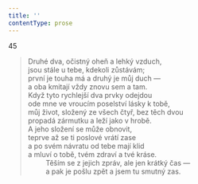 ```yaml
---
title: ''
contentType: prose
---
```


45

> Druhé dva, očistný oheň a lehký vzduch,  
> jsou stále u tebe, kdekoli zůstávám;  
> první je touha má a druhý je můj duch —  
> a oba kmitají vždy znovu sem a tam.  
> Když tyto rychlejší dva prvky odejdou  
> ode mne ve vroucím poselství lásky k tobě,  
> můj život, složený ze všech čtyř, bez těch dvou  
> propadá zármutku a leží jako v hrobě.  
> A jeho složení se může obnovit,  
> teprve až se ti poslové vrátí zase  
> a po svém návratu od tebe mají klid  
> a mluví o tobě, tvém zdraví a tvé kráse.  
>          Těším se z jejich zpráv, ale jen krátký čas —  
>          a pak je pošlu zpět a jsem tu smutný zas.

